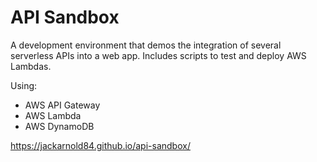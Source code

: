 # API Sandbox

A development environment that demos the integration of several serverless APIs 
into a web app. Includes scripts to test and deploy AWS Lambdas.

Using:
- AWS API Gateway
- AWS Lambda
- AWS DynamoDB

https://jackarnold84.github.io/api-sandbox/

